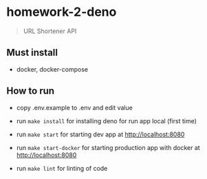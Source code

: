 # homework-2-deno

> URL Shortener API

## Must install

- docker, docker-compose

## How to run
- copy .env.example to .env and edit value

- run `make install` for installing deno for run app local (first time)

- run `make start` for starting dev app at
  [http://localhost:8080](http://localhost:8080)

- run `make start-docker` for starting production app with docker at
  [http://localhost:8080](http://localhost:8080)

- run `make lint` for linting of code
